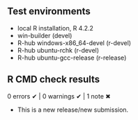 
## Test environments
- local R installation, R 4.2.2
- win-builder (devel)
- R-hub windows-x86_64-devel (r-devel)
- R-hub ubuntu-rchk (r-devel)
- R-hub ubuntu-gcc-release (r-release)

## R CMD check results

0 errors ✔ | 0 warnings ✔ | 1 note ✖

* This is a new release/new submission.